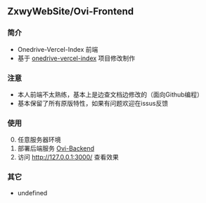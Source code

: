 ## ZxwyWebSite/Ovi-Frontend
### 简介
+ Onedrive-Vercel-Index 前端
+ 基于 [onedrive-vercel-index](https://github.com/spencerwooo/onedrive-vercel-index) 项目修改制作

### 注意
+ 本人前端不太熟练，基本上是边查文档边修改的（面向Github编程）
+ 基本保留了所有原版特性，如果有问题欢迎在issus反馈

### 使用
0. 任意服务器环境
1. 部署后端服务 [Ovi-Backend](ZxwyWebSite/Ovi-Backend)
2. 访问 http://127.0.0.1:3000/ 查看效果

### 其它
+ undefined

